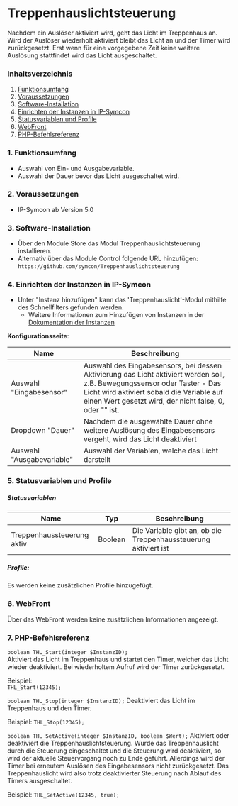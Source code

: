 # Treppenhauslichtsteuerung
Nachdem ein Auslöser aktiviert wird, geht das Licht im Treppenhaus an. Wird der Auslöser wiederholt aktiviert bleibt das Licht an und der Timer wird zurückgesetzt. Erst wenn für eine vorgegebene Zeit keine weitere Auslösung stattfindet wird das Licht ausgeschaltet.


### Inhaltsverzeichnis

1. [Funktionsumfang](#1-funktionsumfang)
2. [Voraussetzungen](#2-voraussetzungen)
3. [Software-Installation](#3-software-installation)
4. [Einrichten der Instanzen in IP-Symcon](#4-einrichten-der-instanzen-in-ip-symcon)
5. [Statusvariablen und Profile](#5-statusvariablen-und-profile)
6. [WebFront](#6-webfront)
7. [PHP-Befehlsreferenz](#7-php-befehlsreferenz)

### 1. Funktionsumfang

* Auswahl von Ein- und Ausgabevariable.
* Auswahl der Dauer bevor das Licht ausgeschaltet wird.

### 2. Voraussetzungen

- IP-Symcon ab Version 5.0

### 3. Software-Installation

* Über den Module Store das Modul Treppenhauslichtsteuerung installieren.
* Alternativ über das Module Control folgende URL hinzufügen:
`https://github.com/symcon/Treppenhauslichtsteuerung`

### 4. Einrichten der Instanzen in IP-Symcon

- Unter "Instanz hinzufügen" kann das 'Treppenhauslicht'-Modul mithilfe des Schnellfilters gefunden werden.
    - Weitere Informationen zum Hinzufügen von Instanzen in der [Dokumentation der Instanzen](https://www.symcon.de/service/dokumentation/konzepte/instanzen/#Instanz_hinzufügen)

__Konfigurationsseite__:

Name                      | Beschreibung
------------------------- | ---------------------------------
Auswahl "Eingabesensor"   | Auswahl des Eingabesensors, bei dessen Aktivierung das Licht aktiviert werden soll, z.B. Bewegungssensor oder Taster - Das Licht wird aktiviert sobald die Variable auf einen Wert gesetzt wird, der nicht false, 0, oder "" ist.
Dropdown "Dauer"          | Nachdem die ausgewählte Dauer ohne weitere Auslösung des Eingabesensors vergeht, wird das Licht deaktiviert
Auswahl "Ausgabevariable" | Auswahl der Variablen, welche das Licht darstellt

### 5. Statusvariablen und Profile

##### Statusvariablen

Name                       | Typ     | Beschreibung
-------------------------- | ------- | ---------------------------
Treppenhaussteuerung aktiv | Boolean | Die Variable gibt an, ob die Treppenhaussteuerung aktiviert ist

##### Profile:

Es werden keine zusätzlichen Profile hinzugefügt.

### 6. WebFront

Über das WebFront werden keine zusätzlichen Informationen angezeigt.

### 7. PHP-Befehlsreferenz

`boolean THL_Start(integer $InstanzID);`  
Aktiviert das Licht im Treppenhaus und startet den Timer, welcher das Licht wieder deaktiviert. Bei wiederholtem Aufruf wird der Timer zurückgesetzt.

Beispiel:  
`THL_Start(12345);`

`boolean THL_Stop(integer $InstanzID);`
Deaktiviert das Licht im Treppenhaus und den Timer.

Beispiel:
`THL_Stop(12345);`

`boolean THL_SetActive(integer $InstanzID, boolean $Wert);`
Aktiviert oder deaktiviert die Treppenhauslichtsteuerung. Wurde das Treppenhauslicht durch die Steuerung eingeschaltet und die Steuerung wird deaktiviert, so wird der aktuelle Steuervorgang noch zu Ende geführt. Allerdings wird der Timer bei erneutem Auslösen des Eingabesensors nicht zurückgesetzt. Das Treppenhauslicht wird also trotz deaktivierter Steuerung nach Ablauf des Timers ausgeschaltet.

Beispiel:
`THL_SetActive(12345, true);`
